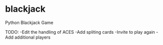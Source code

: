 # blackjack
Python Blackjack Game

TODO: 
-Edit the handling of ACES
-Add spliting cards
-Invite to play again
-Add additional players
